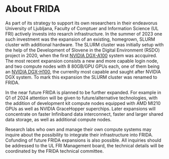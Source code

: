 # About FRIDA

As part of its strategy to support its own researchers in their endeavorus University of Ljubljana, Faculty of Comptuer and Information Science (UL FRI) actively invests into resarch infrastructure. In the summer of 2023 one such investment was the expansion of an existing, homegrown, SLURM cluster with additional hardware. The SLURM cluster was initially setup with the help of the Development of Slovene in the Digital Environment (RSDO) project in 2020, when the first [NVIDIA DGX-A100](https://docs.nvidia.com/dgx/dgxa100-user-guide/) system was accquired. The most recent expansion consists a new and more capable login node, and two compute nodes with 8 80GB/GPU GPUs each, one of them being an [NVIDIA DGX-H100](https://docs.nvidia.com/dgx/dgxh100-user-guide/), the currenlty most capable and saught after NVIDIA DGX system. To mark this expansion the SLURM cluster was renamed to FRIDA.

In the near future FRIDA is planned to be further expanded. For example in Q1 of 2024 attention will be given to future/alternative technologies, with the addition of development kit compute nodes equipped with AMD MI210 GPUs as well as NVIDIA GraceHopper superchips. Later expansions will concentrate on faster Infiniband data interconnect, faster and larger shared data storage, as well as additional compute nodes.

Research labs who own and manage their own compute systems may inquire about the possibility to integrate their infrastructure into FRIDA. Cofunding of future FRIDA expansions is also possible. All inquiries should be addressed to the UL FRI Management board, the technical details will be coordinated by the FRIDA technical committee.
